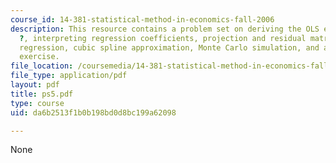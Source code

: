 ```yaml
---
course_id: 14-381-statistical-method-in-economics-fall-2006
description: This resource contains a problem set on deriving the OLS estimate for
  ?, interpreting regression coefficients, projection and residual matrices, partitioned
  regression, cubic spline approximation, Monte Carlo simulation, and an approximation
  exercise.
file_location: /coursemedia/14-381-statistical-method-in-economics-fall-2006/da6b2513f1b0b198bd0d8bc199a62098_ps5.pdf
file_type: application/pdf
layout: pdf
title: ps5.pdf
type: course
uid: da6b2513f1b0b198bd0d8bc199a62098

---
```

None